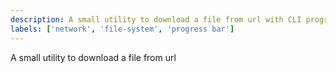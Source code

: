 ```yaml
---
description: A small utility to download a file from url with CLI progress bar.
labels: ['network', 'file-system', 'progress bar']
---
```


A small utility to download a file from url
